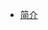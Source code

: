 * [简介](trick/index.md)
  <!-- * [webpack 热更新的原理](trick/hot.md)-->

<!-- - [【面试说】怪异的 JavaScript](trick/js.md) --> 